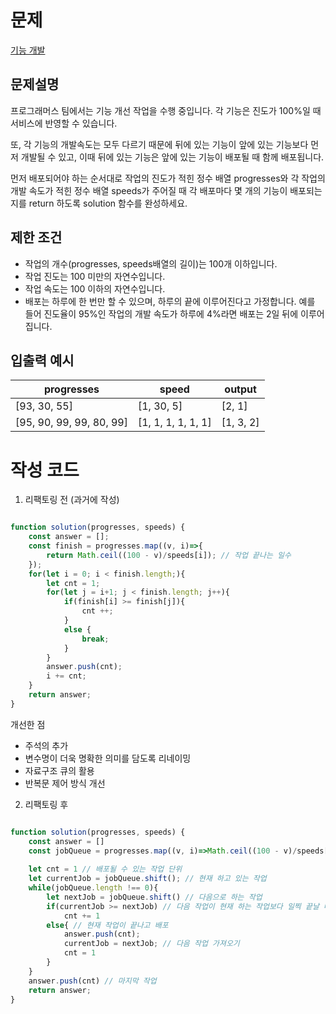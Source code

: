 # 문제

[기능 개발](https://programmers.co.kr/learn/courses/30/lessons/42586) 

## 문제설명

프로그래머스 팀에서는 기능 개선 작업을 수행 중입니다. 각 기능은 진도가 100%일 때 서비스에 반영할 수 있습니다.

또, 각 기능의 개발속도는 모두 다르기 때문에 뒤에 있는 기능이 앞에 있는 기능보다 먼저 개발될 수 있고, 이때 뒤에 있는 기능은 앞에 있는 기능이 배포될 때 함께 배포됩니다.

먼저 배포되어야 하는 순서대로 작업의 진도가 적힌 정수 배열 progresses와 각 작업의 개발 속도가 적힌 정수 배열 speeds가 주어질 때 각 배포마다 몇 개의 기능이 배포되는지를 return 하도록 solution 함수를 완성하세요.

## 제한 조건

* 작업의 개수(progresses, speeds배열의 길이)는 100개 이하입니다.
* 작업 진도는 100 미만의 자연수입니다.
* 작업 속도는 100 이하의 자연수입니다.
* 배포는 하루에 한 번만 할 수 있으며, 하루의 끝에 이루어진다고 가정합니다. 예를 들어 진도율이 95%인 작업의 개발 속도가 하루에 4%라면 배포는 2일 뒤에 이루어집니다.  


## 입출력 예시


|progresses|speed|output|
|------|------|------|
|[93, 30, 55]|[1, 30, 5]|[2, 1]|
|[95, 90, 99, 99, 80, 99]|[1, 1, 1, 1, 1, 1]|[1, 3, 2]|


# 작성 코드 

1. 리팩토링 전 (과거에 작성)  

```javascript  

function solution(progresses, speeds) {
    const answer = [];
    const finish = progresses.map((v, i)=>{
        return Math.ceil((100 - v)/speeds[i]); // 작업 끝나는 일수
    });
    for(let i = 0; i < finish.length;){
        let cnt = 1;
        for(let j = i+1; j < finish.length; j++){
            if(finish[i] >= finish[j]){
                cnt ++;
            }
            else {
                break; 
            }
        }
        answer.push(cnt);
        i += cnt; 
    }
    return answer; 
}  

```


개선한 점
- 주석의 추가
- 변수명이 더욱 명확한 의미를 담도록 리네이밍 
- 자료구조 큐의 활용
- 반복문 제어 방식 개선 



2. 리팩토링 후 

```javascript

function solution(progresses, speeds) {
    const answer = []
    const jobQueue = progresses.map((v, i)=>Math.ceil((100 - v)/speeds[i])); // 작업이 끝나는 일수
    
    let cnt = 1 // 배포될 수 있는 작업 단위 
    let currentJob = jobQueue.shift(); // 현재 하고 있는 작업 
    while(jobQueue.length !== 0){
        let nextJob = jobQueue.shift() // 다음으로 하는 작업 
        if(currentJob >= nextJob) // 다음 작업이 현재 하는 작업보다 일찍 끝날 때 
            cnt += 1
        else{ // 현재 작업이 끝나고 배포
            answer.push(cnt); 
            currentJob = nextJob; // 다음 작업 가져오기 
            cnt = 1
        }
    }
    answer.push(cnt) // 마지막 작업 
    return answer;
}

```





